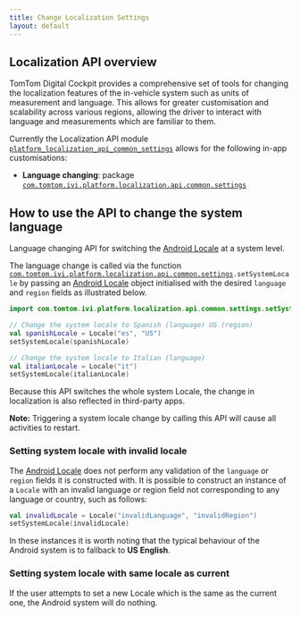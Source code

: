 ```yaml
---
title: Change Localization Settings
layout: default
---
```


## Localization API overview

TomTom Digital Cockpit provides a comprehensive set of tools for changing the localization
features of the in-vehicle system such as units of measurement and language.
This allows for greater customisation and scalability across various regions, allowing the driver
to interact with language and measurements which are familiar to them.

Currently the Localization API module [`platform_localization_api_common_settings`](TTIVI_PLATFORM_API)
allows for the following in-app customisations:
- __Language changing__: package [`com.tomtom.ivi.platform.localization.api.common.settings`](TTIVI_PLATFORM_API)

## How to use the API to change the system language

Language changing API for switching the 
[Android Locale](https://developer.android.com/reference/java/util/Locale) at a system level.

The language change is called via the function [`com.tomtom.ivi.platform.localization.api.common.settings`](TTIVI_PLATFORM_API)`.setSystemLocale`
by passing an [Android Locale](https://developer.android.com/reference/kotlin/java/util/Locale)
object initialised with the desired `language` and `region` fields as illustrated below.

```kotlin
import com.tomtom.ivi.platform.localization.api.common.settings.setSystemLocale

// Change the system locale to Spanish (language) US (region)
val spanishLocale = Locale("es", "US")
setSystemLocale(spanishLocale)

// Change the system locale to Italian (language)
val italianLocale = Locale("it")
setSystemLocale(italianLocale)
```

Because this API switches the whole system Locale, the change in localization 
is also reflected in third-party apps.

__Note:__ Triggering a system locale change by calling this API will cause all activities to restart.

### Setting system locale with invalid locale

The [Android Locale](https://developer.android.com/reference/kotlin/java/util/Locale) does not 
perform any validation of the `language` or `region` fields it is constructed with. It is possible 
to construct an instance of a `Locale` with an invalid language or region field not corresponding to 
any language or country, such as follows:

```kotlin
val invalidLocale = Locale("invalidLanguage", "invalidRegion")
setSystemLocale(invalidLocale)
```

In these instances it is worth noting that the typical behaviour of the Android system is to fallback
to __US English__.

### Setting system locale with same locale as current

If the user attempts to set a new Locale which is the same as the current one, the Android system
will do nothing.
